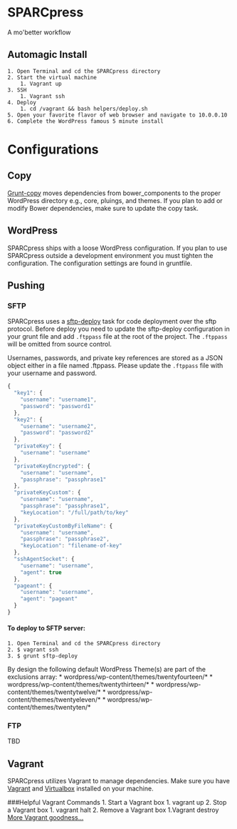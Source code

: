 # SPARCpress
A mo'better workflow

## Automagic Install
	1. Open Terminal and cd the SPARCpress directory
	2. Start the virtual machine 
		1. Vagrant up
	3. SSH 
		1. Vagrant ssh
	4. Deploy
		1. cd /vagrant && bash helpers/deploy.sh
	5. Open your favorite flavor of web browser and navigate to 10.0.0.10
	6. Complete the WordPress famous 5 minute install		

# Configurations
## Copy
[Grunt-copy](https://www.npmjs.com/package/grunt-copy) moves dependencies from bower_components to the proper WordPress directory e.g., core, pluings, and themes. If you plan to add or modify Bower dependencies, make sure to update the copy task.

## WordPress
SPARCpress ships with a loose WordPress configuration. If you plan to use SPARCpress outside a development environment you must tighten the configuration. The configuration settings are found in gruntfile.

## Pushing
### SFTP
SPARCpress uses a [sftp-deploy](https://www.npmjs.com/package/grunt-sftp-deploy) task for code deployment over the sftp protocol. Before deploy you need to update the sftp-deploy configuration in your grunt file and add `.ftppass` file at the root of the project. The `.ftppass` will be omitted from source control.

Usernames, passwords, and private key references are stored as a JSON object either in a file named .ftppass. Please update the `.ftppass` file with your username and password. 

```javascript
{
  "key1": {
    "username": "username1",
    "password": "password1"
  },
  "key2": {
    "username": "username2",
    "password": "password2"
  },
  "privateKey": {
    "username": "username"
  },
  "privateKeyEncrypted": {
    "username": "username",
    "passphrase": "passphrase1"
  },
  "privateKeyCustom": {
    "username": "username",
    "passphrase": "passphrase1",
    "keyLocation": "/full/path/to/key"
  },
  "privateKeyCustomByFileName": {
    "username": "username",
    "passphrase": "passphrase2",
    "keyLocation": "filename-of-key"
  },
  "sshAgentSocket": {
    "username": "username",
    "agent": true
  },
  "pageant": {
    "username": "username",
    "agent": "pageant"
  }
}
```

#### To deploy to SFTP server:

	1. Open Terminal and cd the SPARCpress directory
	2. $ vagrant ssh
	3. $ grunt sftp-deploy

By design the following default WordPress Theme(s) are part of the exclusions array: 
	* wordpress/wp-content/themes/twentyfourteen/*
	* wordpress/wp-content/themes/twentythirteen/*
	* wordpress/wp-content/themes/twentytwelve/*
	* wordpress/wp-content/themes/twentyeleven/*
	* wordpress/wp-content/themes/twentyten/*

### FTP
TBD

## Vagrant	
SPARCpress utilizes Vagrant to manage dependencies. Make sure you have [Vagrant](https://www.vagrantup.com/downloads.html) and [Virtualbox](https://www.virtualbox.org/wiki/Downloads) installed on your machine.

###Helpful Vagrant Commands
	1. Start a Vagrant box
		1. vagrant up
	2. Stop a Vagrant box
		1. vagrant halt
	2. Remove a Vagrant box
		1.Vagrant destroy
[More Vagrant goodness...](https://docs.vagrantup.com/v2/cli/index.html)
